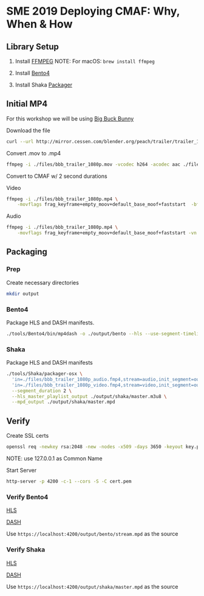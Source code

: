 # SME 2019 Deploying CMAF: Why, When & How

## Library Setup

1. Install [FFMPEG](https://ffmpeg.org/download.html)
NOTE: For macOS: `brew install ffmpeg`

2. Install [Bento4](https://www.bento4.com/downloads/)

3. Install Shaka [Packager](https://github.com/google/shaka-packager/releases)

## Initial MP4

For this workshop we will be using [Big Buck Bunny](https://peach.blender.org/download/)

Download the file

```bash
curl --url http://mirror.cessen.com/blender.org/peach/trailer/trailer_1080p.mov --output ./files/bbb_trailer_1080p.mov
```

Convert .mov to .mp4

```bash
ffmpeg -i ./files/bbb_trailer_1080p.mov -vcodec h264 -acodec aac ./files/bbb_trailer_1080p.mp4
```

Convert to CMAF w/ 2 second durations

Video

```bash
ffmpeg -i ./files/bbb_trailer_1080p.mp4 \
    -movflags frag_keyframe+empty_moov+default_base_moof+faststart  -bf 2 -g 50 -sc_threshold 0 -an -strict experimental -profile:v baseline -b:v 2048k -f mp4 ./files/bbb_trailer_1080p_video.fmp4
```

Audio

```bash
ffmpeg -i ./files/bbb_trailer_1080p.mp4 \
    -movflags frag_keyframe+empty_moov+default_base_moof+faststart -vn -strict experimental -profile:v baseline -c:a copy -frag_duration 2000000 -f mp4 ./files/bbb_trailer_1080p_audio.fmp4
```

## Packaging

### Prep

Create necessary directories

```bash
mkdir output
```

### Bento4

Package HLS and DASH manifests.

```bash
./tools/Bento4/bin/mp4dash -o ./output/bento --hls --use-segment-timeline ./files/bbb_trailer_1080p_*.fmp4
```

### Shaka

Package HLS and DASH manifests

```bash
./tools/Shaka/packager-osx \
  'in=./files/bbb_trailer_1080p_audio.fmp4,stream=audio,init_segment=output/shaka/audio/init.mp4,segment_template=output/shaka/audio/$Number$.m4s,playlist_name=audio/main.m3u8,hls_group_id=audio,hls_name=English' \
  'in=./files/bbb_trailer_1080p_video.fmp4,stream=video,init_segment=output/shaka/video_1080p/init.mp4,segment_template=output/shaka/video_1080p/$Number$.m4s,playlist_name=video_1080p/main.m3u8,iframe_playlist_name=video_1080p/iframe.m3u8' \
  --segment_duration 2 \
  --hls_master_playlist_output ./output/shaka/master.m3u8 \
  --mpd_output ./output/shaka/master.mpd
```

## Verify

Create SSL certs

```bash
openssl req -newkey rsa:2048 -new -nodes -x509 -days 3650 -keyout key.pem -out cert.pem
```

NOTE: use 127.0.0.1 as Common Name

Start Server

```bash
http-server -p 4200 -c-1 --cors -S -C cert.pem
```

### Verify Bento4

[HLS](https://hls-js.netlify.com/demo/?src=https%3A%2F%2Flocalhost%3A4200%2Foutput%2Fbento%2Fmaster.m3u8&demoConfig=eyJlbmFibGVTdHJlYW1pbmciOnRydWUsImF1dG9SZWNvdmVyRXJyb3IiOnRydWUsImVuYWJsZVdvcmtlciI6dHJ1ZSwiZHVtcGZNUDQiOmZhbHNlLCJsZXZlbENhcHBpbmciOi0xLCJsaW1pdE1ldHJpY3MiOi0xLCJ3aWRldmluZUxpY2Vuc2VVcmwiOiIifQ==)

[DASH](http://reference.dashif.org/dash.js/nightly/samples/dash-if-reference-player/index.html)

Use `https://localhost:4200/output/bento/stream.mpd` as the source

### Verify Shaka

[HLS](https://hls-js.netlify.com/demo/?src=https%3A%2F%2Flocalhost%3A4200%2Foutput%2Fshaka%2Fmaster.m3u8&demoConfig=eyJlbmFibGVTdHJlYW1pbmciOnRydWUsImF1dG9SZWNvdmVyRXJyb3IiOnRydWUsImVuYWJsZVdvcmtlciI6dHJ1ZSwiZHVtcGZNUDQiOmZhbHNlLCJsZXZlbENhcHBpbmciOi0xLCJsaW1pdE1ldHJpY3MiOi0xLCJ3aWRldmluZUxpY2Vuc2VVcmwiOiIifQ==)

[DASH](http://reference.dashif.org/dash.js/nightly/samples/dash-if-reference-player/index.html)

Use `https://localhost:4200/output/shaka/master.mpd` as the source